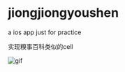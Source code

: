 # jiongjiongyoushen
a ios app just for practice

实现糗事百科类似的cell

![gif](https://github.com/jeffdeng/jiongjiongyoushen/blob/master/444.gif)
